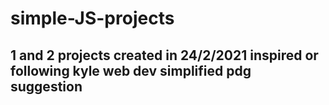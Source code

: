 # simple-JS-projects
## 1 and 2 projects created in 24/2/2021 inspired or following kyle web dev simplified pdg suggestion

